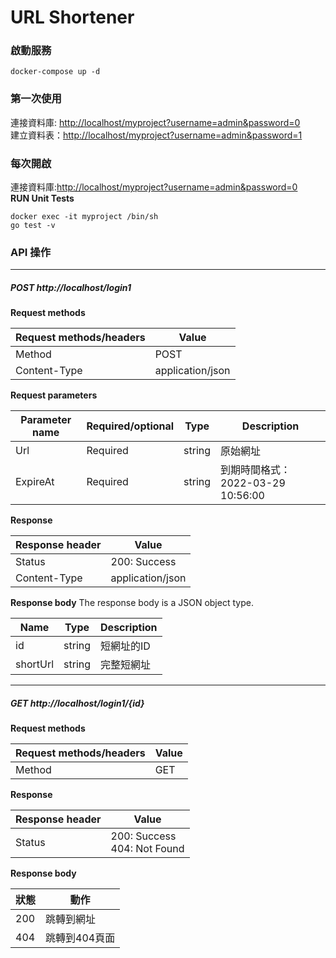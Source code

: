 # URL Shortener
### 啟動服務
```
docker-compose up -d
```
### 第一次使用
連接資料庫: <http://localhost/myproject?username=admin&password=0>  
建立資料表：<http://localhost/myproject?username=admin&password=1>

### 每次開啟
連接資料庫:<http://localhost/myproject?username=admin&password=0>  
**RUN Unit Tests**
```
docker exec -it myproject /bin/sh
go test -v
```

### API 操作

----
##### POST http://localhost/login1

**Request methods**

| Request methods/headers | Value |
| ------------- | ------------------------------ |
| Method      | POST       |
| Content-Type   | application/json     |

**Request parameters**

| Parameter name | Required/optional | Type | Description |
| --------- | ------------ |------ |------------ |
| Url      | Required    |	string    |原始網址    |
| ExpireAt   | Required  |	string    | 到期時間格式：2022-03-29 10:56:00    |

**Response**

| Response header | Value |
| ------------- | ------------------------------ |
| Status  | 200: Success       |
| Content-Type   | application/json     |

**Response body**
The response body is a JSON object type.

| Name | Type | Description |
| --------- |------ |------------ |
| id      |	string    |短網址的ID    |
| shortUrl  |	string |完整短網址|

----

##### GET http://localhost/login1/{id}

**Request methods**

| Request methods/headers | Value |
| ------------- | ------------------------------ |
| Method      | GET       |


**Response**

| Response header | Value |
| ------------- | ------------------------------ |
| Status  | 200: Success<br>404: Not Found|


**Response body**

| 狀態 |動作|
| ------------- | ------------------------------ |
| 200  | 跳轉到網址|
| 404  | 跳轉到404頁面|
